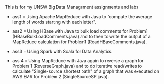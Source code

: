 This is for my UNSW Big Data Management assignments and labs

* ass1 = Using Apache MapReduce with Java to "compute the average length of words starting with each letter".

* ass2 = Using HBase with Java to bulk load comments for Problem1 (HBaseBulkLoadComments.java) and to then to write the output of a MapReduce calculation for Problem1 (ReadHBaseComments.java).

* ass3 = Using Spark with Scala for Data Analytics.

* ass 4 = Using MapReduce with Java again to reverse a graph for Problem 1 (ReverseGraph.java) and to do iterative read/writes to calculate "Single-source shortest path" of a graph that was executed on AWS EMR for Problem 2 (SingleSourceSP.java).
